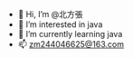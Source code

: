 - 👋 Hi, I’m @北方張
- 👀 I’m interested in java
- 🌱 I’m currently learning java
- 📫 zm244046625@163.com

<!---
zm244046625/zm244046625 is a ✨ special ✨ repository because its `README.md` (this file) appears on your GitHub profile.
You can click the Preview link to take a look at your changes.
--->
